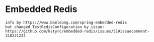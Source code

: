 # Embedded Redis
    info by https://www.baeldung.com/spring-embedded-redis
    but changed TestRedisConfiguration by issue: https://github.com/kstyrc/embedded-redis/issues/51#issuecomment-318221233
